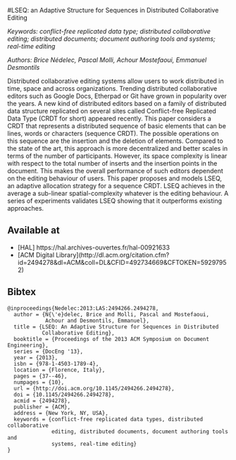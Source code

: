 #LSEQ: an Adaptive Structure for Sequences in Distributed Collaborative Editing

<i>Keywords: conflict-free replicated data type; distributed collaborative
editing; distributed documents; document authoring tools and systems; real-time
editing</i>

<i> Authors: Brice Nédelec, Pascal Molli, Achour Mostefaoui, Emmanuel
Desmontils </i>

Distributed collaborative editing systems allow users to work distributed in
time, space and across organizations. Trending distributed collaborative
editors such as Google Docs, Etherpad or Git have grown in popularity over the
years. A new kind of distributed editors based on a family of distributed data
structure replicated on several sites called Conflict-free Replicated Data Type
(CRDT for short) appeared recently. This paper considers a CRDT that represents
a distributed sequence of basic elements that can be lines, words or characters
(sequence CRDT). The possible operations on this sequence are the insertion and
the deletion of elements. Compared to the state of the art, this approach is
more decentralized and better scales in terms of the number of
participants. However, its space complexity is linear with respect to the total
number of inserts and the insertion points in the document. This makes the
overall performance of such editors dependent on the editing behaviour of
users. This paper proposes and models LSEQ, an adaptive allocation strategy for
a sequence CRDT. LSEQ achieves in the average a sub-linear spatial-complexity
whatever is the editing behaviour. A series of experiments validates LSEQ
showing that it outperforms existing approaches.


## Available at

<ul>
  <li> [HAL] https://hal.archives-ouvertes.fr/hal-00921633
  <li> [ACM Digital Library](http://dl.acm.org/citation.cfm?id=2494278&dl=ACM&coll=DL&CFID=492734669&CFTOKEN=59297952)
</ul>

## Bibtex

```
@inproceedings{Nedelec:2013:LAS:2494266.2494278,
  author = {N{\'e}delec, Brice and Molli, Pascal and Mostefaoui,
            Achour and Desmontils, Emmanuel},
  title = {LSEQ: An Adaptive Structure for Sequences in Distributed
           Collaborative Editing},
  booktitle = {Proceedings of the 2013 ACM Symposium on Document Engineering},
  series = {DocEng '13},
  year = {2013},
  isbn = {978-1-4503-1789-4},
  location = {Florence, Italy},
  pages = {37--46},
  numpages = {10},
  url = {http://doi.acm.org/10.1145/2494266.2494278},
  doi = {10.1145/2494266.2494278},
  acmid = {2494278},
  publisher = {ACM},
  address = {New York, NY, USA},
  keywords = {conflict-free replicated data types, distributed collaborative
              editing, distributed documents, document authoring tools and
              systems, real-time editing}
} 
```